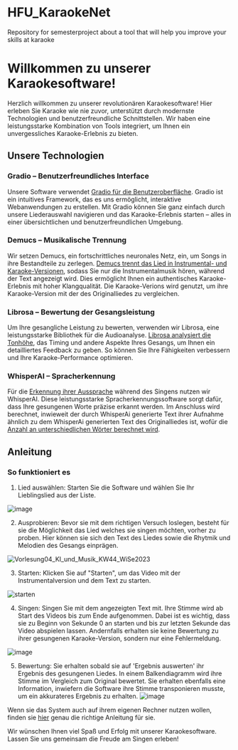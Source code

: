 # HFU_KaraokeNet
Repository for semesterproject about a tool that will help you improve your skills at karaoke


# Willkommen zu unserer Karaokesoftware!
Herzlich willkommen zu unserer revolutionären Karaokesoftware! Hier erleben Sie Karaoke wie nie zuvor, unterstützt durch modernste Technologien und benutzerfreundliche Schnittstellen. Wir haben eine leistungsstarke Kombination von Tools integriert, um Ihnen ein unvergessliches Karaoke-Erlebnis zu bieten.

## Unsere Technologien
### Gradio – Benutzerfreundliches Interface
Unsere Software verwendet [Gradio für die Benutzeroberfläche](./interface_karaokenet.py#L227-L299). Gradio ist ein intuitives Framework, das es uns ermöglicht, interaktive Webanwendungen zu erstellen. Mit Gradio können Sie ganz einfach durch unsere Liederauswahl navigieren und das Karaoke-Erlebnis starten – alles in einer übersichtlichen und benutzerfreundlichen Umgebung.

### Demucs – Musikalische Trennung
Wir setzen Demucs, ein fortschrittliches neuronales Netz, ein, um Songs in ihre Bestandteile zu zerlegen. [Demucs trennt das Lied in Instrumental- und Karaoke-Versionen](https://github.com/GenosseJannik/HFU_KaraokeNet/blob/main/song.py#L44-48), sodass Sie nur die Instrumentalmusik hören, während der Text angezeigt wird. Dies ermöglicht Ihnen ein authentisches Karaoke-Erlebnis mit hoher Klangqualität. Die Karaoke-Verions wird genutzt, um ihre Karaoke-Version mit der des Originalliedes zu vergleichen.

### Librosa – Bewertung der Gesangsleistung
Um Ihre gesangliche Leistung zu bewerten, verwenden wir Librosa, eine leistungsstarke Bibliothek für die Audioanalyse. [Librosa analysiert die Tonhöhe](./pitch_comparison_transposition.py#L56-L81), das Timing und andere Aspekte Ihres Gesangs, um Ihnen ein detailliertes Feedback zu geben. So können Sie Ihre Fähigkeiten verbessern und Ihre Karaoke-Performance optimieren.

### WhisperAI – Spracherkennung
Für die [Erkennung ihrer Aussprache](https://github.com/GenosseJannik/HFU_KaraokeNet/blob/main/speech_comparison.py#L34-L42) während des Singens nutzen wir WhisperAI. Diese leistungsstarke Spracherkennungssoftware sorgt dafür, dass Ihre gesungenen Worte präzise erkannt werden. Im Anschluss wird berechnet, inwieweit der durch WhisperAi generierte Text ihrer Aufnahme ähnlich zu dem WhisperAi generierten Text des Originalliedes ist, wofür die [Anzahl an unterschiedlichen Wörter berechnet wird](https://github.com/GenosseJannik/HFU_KaraokeNet/blob/main/speech_comparison.py#L45-L60).


## Anleitung
### So funktioniert es
1. Lied auswählen: Starten Sie die Software und wählen Sie Ihr Lieblingslied aus der Liste.

![image](https://github.com/GenosseJannik/HFU_KaraokeNet/assets/165167290/ada17e06-8cfd-4115-832d-0ed615805e01)

2. Ausprobieren: Bevor sie mit dem richtigen Versuch loslegen, besteht für sie die Möglichkeit das Lied welches sie singen möchten, vorher zu proben. Hier können sie sich den Text des Liedes sowie die Rhytmik und Melodien des Gesangs einprägen.
   
![Vorlesung04_KI_und_Musik_KW44_WiSe2023](https://github.com/GenosseJannik/HFU_KaraokeNet/assets/165167290/0d8804d8-b919-41ae-8e89-391ded1a9a53)
  
3. Starten: Klicken Sie auf "Starten", um das Video mit der Instrumentalversion und dem Text zu starten.

![starten](https://github.com/GenosseJannik/HFU_KaraokeNet/assets/165167290/88941996-e89a-4d63-a297-4c87c341f3a3)
   
4. Singen: Singen Sie mit dem angezeigten Text mit. Ihre Stimme wird ab Start des Videos bis zum Ende aufgenommen. Dabei ist es wichtig, dass sie zu Beginn von Sekunde 0 an starten und bis zur letzten Sekunde das Video abspielen lassen. Andernfalls erhalten sie keine Bewertung zu ihrer gesungenen Karaoke-Version, sondern nur eine Fehlermeldung.

![image](https://github.com/GenosseJannik/HFU_KaraokeNet/assets/165167290/94164bb3-085f-4a97-897b-c717b87ec248)

5. Bewertung: Sie erhalten sobald sie auf 'Ergebnis auswerten' ihr Ergebnis des gesungenen Liedes. In einem Balkendiagramm wird ihre Stimme im Vergleich zum Original bewertet.
Sie erhalten ebenfalls eine Information, inwiefern die Software ihre Stimme transponieren musste, um ein akkurateres Ergebnis zu erhalten.
![image](https://github.com/GenosseJannik/HFU_KaraokeNet/assets/165167290/dec82589-fb45-41d8-acda-49be52eeca39)

Wenn sie das System auch auf ihrem eigenen Rechner nutzen wollen, finden sie [hier](./Anleitung.md) genau die richtige Anleitung für sie.

Wir wünschen Ihnen viel Spaß und Erfolg mit unserer Karaokesoftware. Lassen Sie uns gemeinsam die Freude am Singen erleben!



